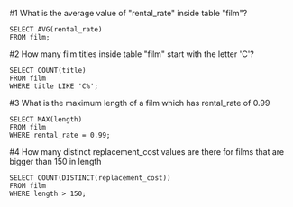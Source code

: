 #1
What is the average value of "rental_rate" inside table "film"?
```
SELECT AVG(rental_rate)
FROM film;
```

#2
How many film titles inside table "film" start with the letter 'C'?
```
SELECT COUNT(title)
FROM film
WHERE title LIKE 'C%';
```

#3
What is the maximum length of a film which has rental_rate of 0.99
```
SELECT MAX(length)
FROM film
WHERE rental_rate = 0.99;
```

#4
How many distinct replacement_cost values are there for films that are bigger than 150 in length
```
SELECT COUNT(DISTINCT(replacement_cost))
FROM film
WHERE length > 150;
```